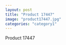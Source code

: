 ```yaml
---
layout: post
title: "Product 17447"
image: "product17447.jpg"
categories: "category1"
---
```

Product 17447
